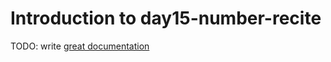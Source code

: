 # Introduction to day15-number-recite

TODO: write [great documentation](http://jacobian.org/writing/what-to-write/)

